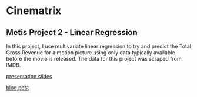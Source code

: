 # Cinematrix
## Metis Project 2 - Linear Regression

In this project, I use multivariate linear regression to try and predict the Total Gross Revenue for a motion picture using only data typically available before the movie is released. The data for this project was scraped from IMDB.

[presentation slides](https://docs.google.com/presentation/d/1LqS9WeM0h8OXtdC5qsMuhW-AvXR9z6nZE_b7xSZ7di4/edit?usp=sharing)

[blog post](https://aliandra.github.io/Scrapy/)

